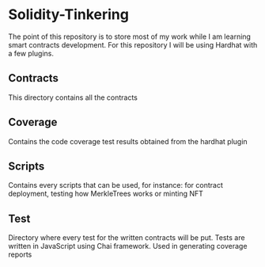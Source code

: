 # Solidity-Tinkering
The point of this repository is to store most of my work while I am learning smart contracts development.
For this repository I will be using Hardhat with a few plugins.

## Contracts
This directory contains all the contracts

## Coverage
Contains the code coverage test results obtained from the hardhat plugin

## Scripts
Contains every scripts that can be used, for instance: for contract deployment, testing how MerkleTrees works or minting NFT

## Test
Directory where every test for the written contracts will be put. Tests are written in JavaScript using Chai framework. Used in generating coverage reports

